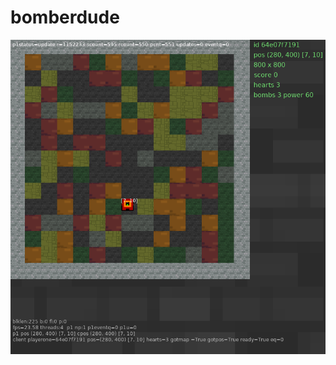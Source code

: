 # bomberdude
![screenshot](https://github.com/kthordarson/bomberdude/blob/dd1180b2089fc9111d7a79beca7e346ae7537926/data/bdude-screenshot01.png)
